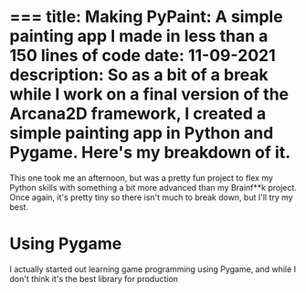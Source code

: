 ===
title: Making PyPaint: A simple painting app I made in less than a 150 lines of code
date: 11-09-2021
description: So as a bit of a break while I work on a final version of the Arcana2D framework, I created a simple painting app in Python and Pygame. Here's my breakdown of it.
===
This one took me an afternoon, but was a pretty fun project to flex my Python skills with something a bit more advanced than my Brainf**k project. Once again, it's pretty tiny so there isn't much to break down, but I'll try my best. 

# Using Pygame
I actually started out learning game programming using Pygame, and while I don't think it's the best library for production